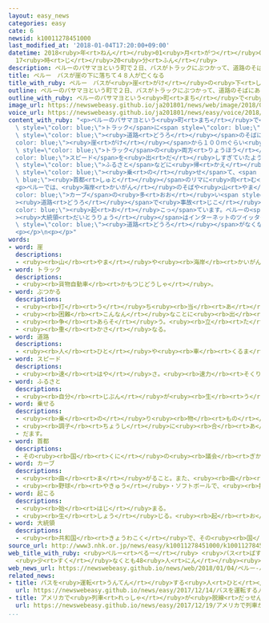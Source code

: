 ```yaml
---
layout: easy_news
categories: easy
cate: 6
newsid: k10011278451000
last_modified_at: '2018-01-04T17:20:00+09:00'
datetime: 2018<ruby>年<rt>ねん</rt></ruby>01<ruby>月<rt>がつ</rt></ruby>04<ruby>日<rt>にち</rt></ruby>
  17<ruby>時<rt>じ</rt></ruby>20<ruby>分<rt>ふん</rt></ruby>
description: ペルーのパサマヨという町で２日、バスがトラックにぶつかって、道路のそばにある崖から１００ｍぐらい下の海岸に落ちました。
title: ペルー　バスが崖の下に落ちて４８人が亡くなる
title_with_ruby: ペルー　バスが<ruby>崖<rt>がけ</rt></ruby>の<ruby>下<rt>した</rt></ruby>に<ruby>落<rt>お</rt></ruby>ちて４８<ruby>人<rt>にん</rt></ruby>が<ruby>亡<rt>な</rt></ruby>くなる
outline: ペルーのパサマヨという町で２日、バスがトラックにぶつかって、道路のそばにある崖から１００ｍぐらい下の海岸に落ちました。
outline_with_ruby: ペルーのパサマヨという<ruby>町<rt>まち</rt></ruby>で<ruby>２日<rt>ふつか</rt></ruby>、バスがトラックにぶつかって、<ruby>道路<rt>どうろ</rt></ruby>のそばにある<ruby>崖<rt>がけ</rt></ruby>から１００ｍぐらい<ruby>下<rt>した</rt></ruby>の<ruby>海岸<rt>かいがん</rt></ruby>に<ruby>落<rt>お</rt></ruby>ちました。
image_url: https://newswebeasy.github.io/ja201801/news/web/image/2018/01/04/K10011278451_1801040652_1801040652_01_03.jpg
voice_url: https://newswebeasy.github.io/ja201801/news/easy/voice/2018/01/04/k10011278451000.mp3
content_with_ruby: "<p>ペルーのパサマヨという<ruby>町<rt>まち</rt></ruby>で<ruby>２日<rt>ふつか</rt></ruby>、バスが<span\
  \ style=\"color: blue;\">トラック</span>に<span style=\"color: blue;\">ぶつかっ</span>て、<span\
  \ style=\"color: blue;\"><ruby>道路<rt>どうろ</rt></ruby></span>のそばにある<span style=\"\
  color: blue;\"><ruby>崖<rt>がけ</rt></ruby></span>から１００ｍぐらい<ruby>下<rt>した</rt></ruby>の<ruby>海岸<rt>かいがん</rt></ruby>に<ruby>落<rt>お</rt></ruby>ちました。この<ruby>事故<rt>じこ</rt></ruby>で<ruby>警察<rt>けいさつ</rt></ruby>は、４８<ruby>人<rt>にん</rt></ruby>が<ruby>亡<rt>な</rt></ruby>くなって、６<ruby>人<rt>にん</rt></ruby>がけがをしたと<ruby>言<rt>い</rt></ruby>っています。バスと<span\
  \ style=\"color: blue;\">トラック</span>の<ruby>両方<rt>りょうほう</rt></ruby>が<span style=\"\
  color: blue;\">スピード</span>を<ruby>出<rt>だ</rt></ruby>しすぎていたようです。</p>\n<p>バスは、<ruby>新<rt>あたら</rt></ruby>しい<ruby>年<rt>とし</rt></ruby>を<ruby>迎<rt>むか</rt></ruby>えるため<span\
  \ style=\"color: blue;\">ふるさと</span>などに<ruby>帰<rt>かえ</rt></ruby>っていた<ruby>大勢<rt>おおぜい</rt></ruby>の<ruby>人<rt>ひと</rt></ruby>を<span\
  \ style=\"color: blue;\"><ruby>乗<rt>の</rt></ruby>せ</span>て、<span style=\"color:\
  \ blue;\"><ruby>首都<rt>しゅと</rt></ruby></span>のリマに<ruby>向<rt>む</rt></ruby>かっていました。</p>\n\
  <p>ペルーでは、<ruby>海岸<rt>かいがん</rt></ruby>のそばや<ruby>山<rt>やま</rt></ruby>にある<span style=\"\
  color: blue;\">カーブ</span>の<ruby>多<rt>おお</rt></ruby>い<span style=\"color: blue;\"\
  ><ruby>道路<rt>どうろ</rt></ruby></span>で<ruby>事故<rt>じこ</rt></ruby>がたくさん<span style=\"\
  color: blue;\"><ruby>起<rt>お</rt></ruby>こっ</span>ています。ペルーの<span style=\"color: blue;\"\
  ><ruby>大統領<rt>だいとうりょう</rt></ruby></span>はインターネットのツイッターで「<ruby>古<rt>ふる</rt></ruby>くて<ruby>危険<rt>きけん</rt></ruby>な<span\
  \ style=\"color: blue;\"><ruby>道路<rt>どうろ</rt></ruby></span>がなくなるようにします」と<ruby>言<rt>い</rt></ruby>っています。</p>\n\
  <p></p>\n<p></p>"
words:
- word: 崖
  descriptions:
  - <ruby><rb>山</rb><rt>やま</rt></ruby>や<ruby><rb>海岸</rb><rt>かいがん</rt></ruby>などの、けずり<ruby><rb>取</rb><rt>と</rt></ruby>られて<ruby><rb>険</rb><rt>けわ</rt></ruby>しい<ruby><rb>所</rb><rt>ところ</rt></ruby>。
- word: トラック
  descriptions:
  - <ruby><rb>貨物自動車</rb><rt>かもつじどうしゃ</rt></ruby>。
- word: ぶつかる
  descriptions:
  - <ruby><rb>打</rb><rt>う</rt></ruby>ち<ruby><rb>当</rb><rt>あ</rt></ruby>たる。つき<ruby><rb>当</rb><rt>あ</rt></ruby>たる。
  - <ruby><rb>困難</rb><rt>こんなん</rt></ruby>なことに<ruby><rb>出</rb><rt>で</rt></ruby>あう。
  - <ruby><rb>争</rb><rt>あらそ</rt></ruby>う。<ruby><rb>立</rb><rt>た</rt></ruby>ち<ruby><rb>向</rb><rt>む</rt></ruby>かう。
  - <ruby><rb>重</rb><rt>かさ</rt></ruby>なる。
- word: 道路
  descriptions:
  - <ruby><rb>人</rb><rt>ひと</rt></ruby>や<ruby><rb>車</rb><rt>くるま</rt></ruby>が<ruby><rb>通</rb><rt>とお</rt></ruby>る<ruby><rb>道</rb><rt>みち</rt></ruby>。<ruby><rb>通</rb><rt>とお</rt></ruby>り<ruby><rb>道</rb><rt>みち</rt></ruby>。
- word: スピード
  descriptions:
  - <ruby><rb>速</rb><rt>はや</rt></ruby>さ。<ruby><rb>速力</rb><rt>そくりょく</rt></ruby>。
- word: ふるさと
  descriptions:
  - <ruby><rb>自分</rb><rt>じぶん</rt></ruby>が<ruby><rb>生</rb><rt>う</rt></ruby>まれ<ruby><rb>育</rb><rt>そだ</rt></ruby>った<ruby><rb>所</rb><rt>ところ</rt></ruby>。<ruby><rb>故郷</rb><rt>こきょう</rt></ruby>。
- word: 乗せる
  descriptions:
  - <ruby><rb>乗</rb><rt>の</rt></ruby>り<ruby><rb>物</rb><rt>もの</rt></ruby>や<ruby><rb>動物</rb><rt>どうぶつ</rt></ruby>などに<ruby><rb>人</rb><rt>ひと</rt></ruby>や<ruby><rb>物</rb><rt>もの</rt></ruby>を<ruby><rb>積</rb><rt>つ</rt></ruby>む。
  - <ruby><rb>調子</rb><rt>ちょうし</rt></ruby>に<ruby><rb>合</rb><rt>あ</rt></ruby>わせる。
  - だます。
- word: 首都
  descriptions:
  - その<ruby><rb>国</rb><rt>くに</rt></ruby>の<ruby><rb>議会</rb><rt>ぎかい</rt></ruby>や<ruby><rb>中心</rb><rt>ちゅうしん</rt></ruby>になる<ruby><rb>役所</rb><rt>やくしょ</rt></ruby>のある<ruby><rb>都市</rb><rt>とし</rt></ruby>。<ruby><rb>日本</rb><rt>にっぽん</rt></ruby>の<ruby><rb>東京</rb><rt>とうきょう</rt></ruby>、アメリカのワシントンなど。<ruby><rb>首府</rb><rt>しゅふ</rt></ruby>。
- word: カーブ
  descriptions:
  - <ruby><rb>曲</rb><rt>ま</rt></ruby>がること。また、<ruby><rb>曲</rb><rt>ま</rt></ruby>がっている<ruby><rb>所</rb><rt>ところ</rt></ruby>。
  - <ruby><rb>野球</rb><rt>やきゅう</rt></ruby>・ソフトボールで、<ruby><rb>投手</rb><rt>とうしゅ</rt></ruby>の<ruby><rb>投</rb><rt>な</rt></ruby>げる<ruby><rb>球</rb><rt>たま</rt></ruby>が<ruby><rb>打者</rb><rt>だしゃ</rt></ruby>の<ruby><rb>近</rb><rt>ちか</rt></ruby>くで<ruby><rb>曲</rb><rt>ま</rt></ruby>がること。また、その<ruby><rb>球</rb><rt>たま</rt></ruby>。
- word: 起こる
  descriptions:
  - <ruby><rb>始</rb><rt>はじ</rt></ruby>まる。
  - <ruby><rb>生</rb><rt>しょう</rt></ruby>じる。<ruby><rb>起</rb><rt>お</rt></ruby>きる。
- word: 大統領
  descriptions:
  - <ruby><rb>共和国</rb><rt>きょうわこく</rt></ruby>で、その<ruby><rb>国</rb><rt>くに</rt></ruby>を<ruby><rb>代表</rb><rt>だいひょう</rt></ruby>する<ruby><rb>人</rb><rt>ひと</rt></ruby>。
source_url: http://www3.nhk.or.jp/news/easy/k10011278451000/k10011278451000.html
web_title_with_ruby: <ruby>ペルー<rt>ぺるー</rt></ruby> <ruby>バス<rt>ばす</rt></ruby><ruby>転落<rt>てんらく</rt></ruby><ruby>事故<rt>じこ</rt></ruby>
  <ruby>少<rt>すく</rt></ruby>なくとも48<ruby>人<rt>にん</rt></ruby><ruby>死亡<rt>しぼう</rt></ruby>
web_news_url: https://newswebeasy.github.io/news/web/2018/01/04/ペルー-バス転落事故-少なくとも48人死亡
related_news:
- title: バスを<ruby>運転<rt>うんてん</rt></ruby>する<ruby>人<rt>ひと</rt></ruby>の<ruby>顔<rt>かお</rt></ruby>をＡＩがチェックして<ruby>事故<rt>じこ</rt></ruby>をなくす
  url: https://newswebeasy.github.io/news/easy/2017/12/14/バスを運転する人の顔をAIがチェックして事故をなくす
- title: アメリカで<ruby>列車<rt>れっしゃ</rt></ruby>が<ruby>脱線<rt>だっせん</rt></ruby>して<ruby>下<rt>した</rt></ruby>の<ruby>道路<rt>どうろ</rt></ruby>に<ruby>落<rt>お</rt></ruby>ちる
  url: https://newswebeasy.github.io/news/easy/2017/12/19/アメリカで列車が脱線して下の道路に落ちる
...
```

